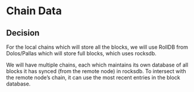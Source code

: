 # Chain Data

## Decision

For the local chains which will store all the blocks, we will use RollDB from Dolos/Pallas which will store full blocks, which uses rocksdb.

We will have multiple chains, each which maintains its own database of all blocks it has synced (from the remote node) in rocksdb. To intersect with the remote node’s chain, it can use the most recent entries in the block database.

